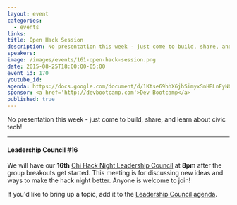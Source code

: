 ```yaml
---
layout: event
categories: 
  - events
links:
title: Open Hack Session
description: No presentation this week - just come to build, share, and learn about civic tech!
speakers:
image: /images/events/161-open-hack-session.png
date: 2015-08-25T18:00:00-05:00
event_id: 170
youtube_id: 
agenda: https://docs.google.com/document/d/1Ktse69hhX6jhSimyxSnHBLnFyNXtFlTfosXFWiy8we4/edit#
sponsor: <a href='http://devbootcamp.com'>Dev Bootcamp</a>
published: true
---
```


No presentation this week - just come to build, share, and learn about civic tech!

---

#### Leadership Council #16

We will have our **16th** [Chi Hack Night Leadership Council](http://chihacknight.org/leadership-council.html) at **8pm** after the group breakouts get started. This meeting is for discussing new ideas and ways to make the hack night better. Anyone is welcome to join! 

If you'd like to bring up a topic, add it to the [Leadership Council agenda](https://docs.google.com/document/d/1SxmqH-sfTY4PBaA6mYtpUgge_O3TiWMLvmd4WafVy1M/edit#).